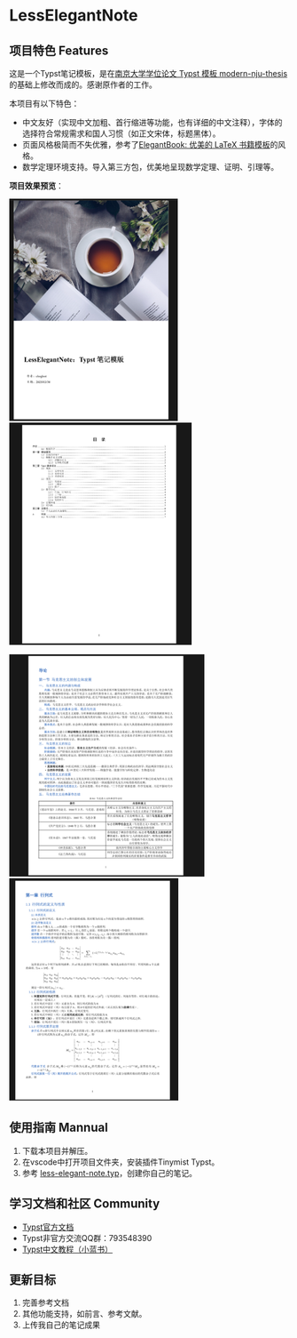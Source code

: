 # LessElegantNote

## 项目特色 Features
这是一个Typst笔记模板，是在[南京大学学位论文 Typst 模板 modern-nju-thesis ](https://github.com/nju-lug/modern-nju-thesis)的基础上修改而成的。感谢原作者的工作。

本项目有以下特色：
+ 中文友好（实现中文加粗、首行缩进等功能，也有详细的中文注释），字体的选择符合常规需求和国人习惯（如正文宋体，标题黑体）。
+ 页面风格极简而不失优雅，参考了[ElegantBook: 优美的 LaTeX 书籍模板](https://github.com/ElegantLaTeX/ElegantBook)的风格。
+ 数学定理环境支持。导入第三方包，优美地呈现数学定理、证明、引理等。

**项目效果预览**：

<img src="https://github.com/choglost/LessElegantNote/blob/main/example/images/cover-example.png" height="400px">  <img src="https://github.com/choglost/LessElegantNote/blob/main/example/images/outline-example.png" height="400px">

<img src="https://github.com/choglost/LessElegantNote/blob/main/example/images/chinese-example.png" height="400px">  <img src="https://github.com/choglost/LessElegantNote/blob/main/example/images/maths-example.png" height="400px">

## 使用指南 Mannual
1. 下载本项目并解压。
2. 在vscode中打开项目文件夹，安装插件Tinymist Typst。
3. 参考 [less-elegant-note.typ](https://github.com/choglost/LessElegantNote/blob/main/example/less-elegant-note.typ)，创建你自己的笔记。

## 学习文档和社区 Community
* [Typst官方文档](https://typst.app/docs)
* Typst非官方交流QQ群：793548390
* [Typst中文教程（小蓝书）](https://typst-doc-cn.github.io/tutorial/introduction.html)

## 更新目标
1. 完善参考文档
2. 其他功能支持，如前言、参考文献。
3. 上传我自己的笔记成果
